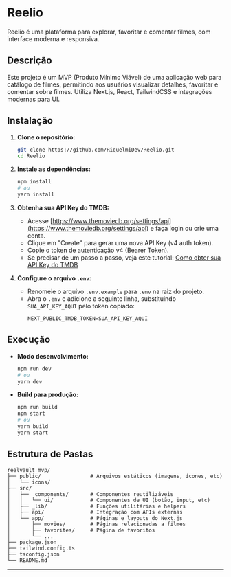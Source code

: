 # Reelio

Reelio é uma plataforma para explorar, favoritar e comentar filmes, com interface moderna e responsiva.

## Descrição

Este projeto é um MVP (Produto Mínimo Viável) de uma aplicação web para catálogo de filmes, permitindo aos usuários visualizar detalhes, favoritar e comentar sobre filmes. Utiliza Next.js, React, TailwindCSS e integrações modernas para UI.

## Instalação

1. **Clone o repositório:**
   ```bash
   git clone https://github.com/RiquelmiDev/Reelio.git
   cd Reelio
   ```

2. **Instale as dependências:**
   ```bash
   npm install
   # ou
   yarn install
   ```

3. **Obtenha sua API Key do TMDB:**
   - Acesse [https://www.themoviedb.org/settings/api](https://www.themoviedb.org/settings/api) e faça login ou crie uma conta.
   - Clique em "Create" para gerar uma nova API Key (v4 auth token).
   - Copie o token de autenticação v4 (Bearer Token).
   - Se precisar de um passo a passo, veja este tutorial: [Como obter sua API Key do TMDB](https://www.educative.io/courses/movie-database-api-python/set-up-the-credentials)

4. **Configure o arquivo `.env`:**
   - Renomeie o arquivo `.env.example` para `.env` na raiz do projeto.
   - Abra o `.env` e adicione a seguinte linha, substituindo `SUA_API_KEY_AQUI` pelo token copiado:
     ```
     NEXT_PUBLIC_TMDB_TOKEN=SUA_API_KEY_AQUI
     ```

## Execução

- **Modo desenvolvimento:**
  ```bash
  npm run dev
  # ou
  yarn dev
  ```

- **Build para produção:**
  ```bash
  npm run build
  npm start
  # ou
  yarn build
  yarn start
  ```

## Estrutura de Pastas

```
reelvault_mvp/
├── public/                # Arquivos estáticos (imagens, ícones, etc)
│   └── icons/
├── src/
│   ├── _components/       # Componentes reutilizáveis
│   │   └── ui/            # Componentes de UI (botão, input, etc)
│   ├── _lib/              # Funções utilitárias e helpers
│   ├── api/               # Integração com APIs externas
│   └── app/               # Páginas e layouts do Next.js
│       ├── movies/        # Páginas relacionadas a filmes
│       ├── favorites/     # Página de favoritos
│       └── ...
├── package.json
├── tailwind.config.ts
├── tsconfig.json
└── README.md
```

---